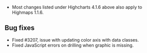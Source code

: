 - Most changes listed under Highcharts 4.1.6 above also apply to Highmaps 1.1.6.
## Bug fixes 
- Fixed #3207, issue with updating color axis with data classes.
- Fixed JavaScript errors on drilling when graphic is missing.